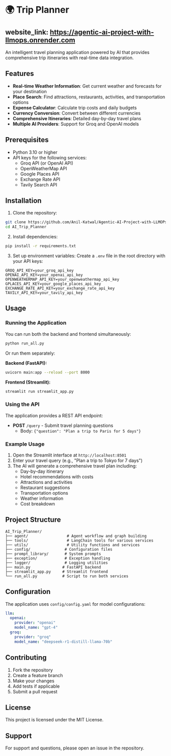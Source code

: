 # 🌍 Trip Planner
## website_link:  https://agentic-ai-project-with-llmops.onrender.com
An intelligent travel planning application powered by AI that provides comprehensive trip itineraries with real-time data integration.

## Features

- **Real-time Weather Information**: Get current weather and forecasts for your destination
- **Place Search**: Find attractions, restaurants, activities, and transportation options
- **Expense Calculator**: Calculate trip costs and daily budgets
- **Currency Conversion**: Convert between different currencies
- **Comprehensive Itineraries**: Detailed day-by-day travel plans
- **Multiple AI Providers**: Support for Groq and OpenAI models

## Prerequisites

- Python 3.10 or higher
- API keys for the following services:
  - Groq API (or OpenAI API)
  - OpenWeatherMap API
  - Google Places API
  - Exchange Rate API
  - Tavily Search API

## Installation

1. Clone the repository:
```bash
git clone https://github.com/Anil-Katwal/Agentic-AI-Project-with-LLMOPs
cd AI_Trip_Planner
```

2. Install dependencies:
```bash
pip install -r requirements.txt
```

3. Set up environment variables:
Create a `.env` file in the root directory with your API keys:
```env
GROQ_API_KEY=your_groq_api_key
OPENAI_API_KEY=your_openai_api_key
OPENWEATHERMAP_API_KEY=your_openweathermap_api_key
GPLACES_API_KEY=your_google_places_api_key
EXCHANGE_RATE_API_KEY=your_exchange_rate_api_key
TAVILY_API_KEY=your_tavily_api_key
```

## Usage

### Running the Application

You can run both the backend and frontend simultaneously:

```bash
python run_all.py
```

Or run them separately:

**Backend (FastAPI):**
```bash
uvicorn main:app --reload --port 8000
```

**Frontend (Streamlit):**
```bash
streamlit run streamlit_app.py
```

### Using the API

The application provides a REST API endpoint:

- **POST** `/query` - Submit travel planning questions
  - Body: `{"question": "Plan a trip to Paris for 5 days"}`

### Example Usage

1. Open the Streamlit interface at `http://localhost:8501`
2. Enter your travel query (e.g., "Plan a trip to Tokyo for 7 days")
3. The AI will generate a comprehensive travel plan including:
   - Day-by-day itinerary
   - Hotel recommendations with costs
   - Attractions and activities
   - Restaurant suggestions
   - Transportation options
   - Weather information
   - Cost breakdown

## Project Structure

```
AI_Trip_Planner/
├── agent/                 # Agent workflow and graph building
├── tools/                 # LangChain tools for various services
├── utils/                 # Utility functions and services
├── config/               # Configuration files
├── prompt_library/       # System prompts
├── exception/            # Exception handling
├── logger/               # Logging utilities
├── main.py              # FastAPI backend
├── streamlit_app.py     # Streamlit frontend
└── run_all.py           # Script to run both services
```

## Configuration

The application uses `config/config.yaml` for model configurations:

```yaml
llm:
  openai:
    provider: "openai"
    model_name: "gpt-4"
  groq:
    provider: "groq"
    model_name: "deepseek-r1-distill-llama-70b"
```

## Contributing

1. Fork the repository
2. Create a feature branch
3. Make your changes
4. Add tests if applicable
5. Submit a pull request

## License

This project is licensed under the MIT License.

## Support

For support and questions, please open an issue in the repository.
